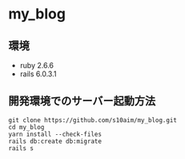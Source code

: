 # my_blog

## 環境

- ruby 2.6.6
- rails 6.0.3.1

## 開発環境でのサーバー起動方法

```
git clone https://github.com/s10aim/my_blog.git
cd my_blog
yarn install --check-files
rails db:create db:migrate
rails s
```
